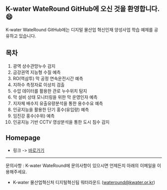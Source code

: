 ## K-water WateRound GitHub에 오신 것을 환영합니다. 😄

K-water WateRound GitHub에는 디지털 물산업 혁신인재 양성사업 학습 예제를 공유하고 있습니다.

## 목차 
1. 광역 상수관망누수 감지
2. 금강권역 지능형 수질 예측
3. RO(역삼투) 막 공정 연속운전시간 예측
4. 지하수 측정자료 이상치 검출
5. 수압 데이터를 활용한 관로 누수위치 탐지
6. 막 설비 상태 모니터링을 위한 막 운영인자 예측
7. 지자체 배수지 유출유량분석을 통한 용수수요 예측
8. 인공지능을 활용한 단기 홍수(유입량) 예측
9. 임진강 홍수(수위) 예측
10. 인공지능 기반 CCTV 영상분석을 통한 도시 침수 감지
    

## Homepage
- 링크 -> [바로가기](https://wateround.kr)

----------------------------------------------
문의사항 : K-water WateRound에 문의사항이 있으시면 언제든지 아래의 이메일을 이용해주세요.
- K-water 물산업혁신처 디지털혁신팀 워터라운드 (wateround@kwater.or.kr)
<!--
- 👋 Hi, I’m @K-WateRound
- 👀 I’m interested in ...
- 🌱 I’m currently learning ...
- 💞️ I’m looking to collaborate on ...
- 📫 How to reach me ...
- 😄 Pronouns: ...
- ⚡ Fun fact: ...
-->
<!---
K-WateRound/K-WateRound is a ✨ special ✨ repository because its `README.md` (this file) appears on your GitHub profile.
You can click the Preview link to take a look at your changes.
--->

